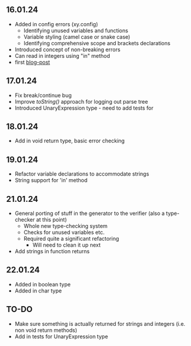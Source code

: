 ## 16.01.24

- Added in config errors (xy.config)
    - Identifying unused variables and functions
    - Variable styling (camel case or snake case)
    - Identifying comprehensive scope and brackets declarations
- Introduced concept of non-breaking errors
- Can read in integers using "in" method
- first [blog-post](https://joshuawills.github.io/blogs/01.html)

## 17.01.24

- Fix break/continue bug
- Improve *toString()* approach for logging out parse tree
- Introduced UnaryExpression type - need to add tests for

## 18.01.24

- Add in void return type, basic error checking

## 19.01.24

- Refactor variable declarations to accommodate strings
- String support for 'in' method

## 21.01.24

- General porting of stuff in the generator to the verifier (also a type-checker at this point)
    - Whole new type-checking system
    - Checks for unused variables etc.
    - Required quite a significant refactoring
        - Will need to clean it up next
- Add strings in function returns

## 22.01.24

- Added in boolean type
- Added in char type

## TO-DO

- Make sure something is actually returned for strings and integers (i.e. non void return methods)
- Add in tests for UnaryExpression type
